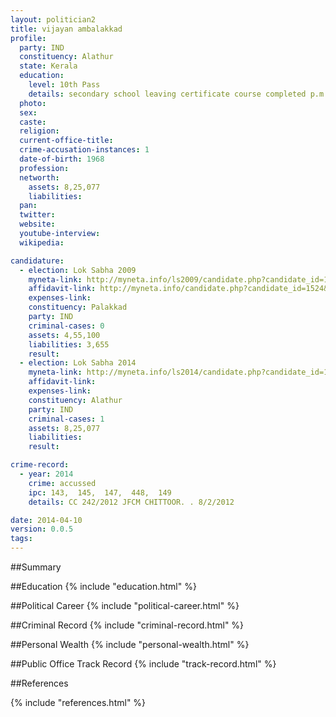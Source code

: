 ```yaml
---
layout: politician2
title: vijayan ambalakkad
profile: 
  party: IND
  constituency: Alathur
  state: Kerala
  education: 
    level: 10th Pass
    details: secondary school leaving certificate course completed p.m.g.h.s. palakkad march 1987
  photo: 
  sex: 
  caste: 
  religion: 
  current-office-title: 
  crime-accusation-instances: 1
  date-of-birth: 1968
  profession: 
  networth: 
    assets: 8,25,077
    liabilities: 
  pan: 
  twitter: 
  website: 
  youtube-interview: 
  wikipedia: 

candidature: 
  - election: Lok Sabha 2009
    myneta-link: http://myneta.info/ls2009/candidate.php?candidate_id=1524
    affidavit-link: http://myneta.info/candidate.php?candidate_id=1524&scan=original
    expenses-link: 
    constituency: Palakkad 
    party: IND
    criminal-cases: 0
    assets: 4,55,100
    liabilities: 3,655
    result:  
  - election: Lok Sabha 2014
    myneta-link: http://myneta.info/ls2014/candidate.php?candidate_id=1908
    affidavit-link: 
    expenses-link: 
    constituency: Alathur 
    party: IND
    criminal-cases: 1
    assets: 8,25,077
    liabilities: 
    result:  

crime-record: 
  - year: 2014
    crime: accussed
    ipc: 143,  145,  147,  448,  149
    details: CC 242/2012 JFCM CHITTOOR. . 8/2/2012 

date: 2014-04-10
version: 0.0.5
tags: 
---
```


##Summary


##Education
{% include "education.html" %}


##Political Career
{% include "political-career.html" %}


##Criminal Record
{% include "criminal-record.html" %}


##Personal Wealth
{% include "personal-wealth.html" %}


##Public Office Track Record
{% include "track-record.html" %}


##References


{% include "references.html" %}

